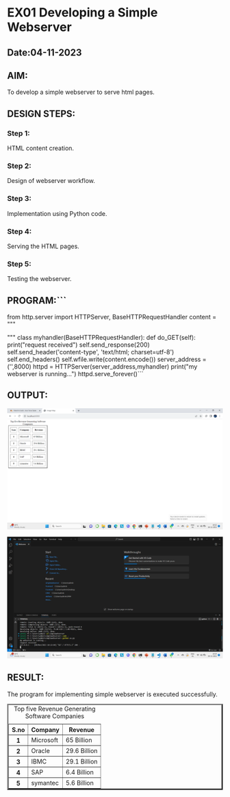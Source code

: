 # EX01 Developing a Simple Webserver
## Date:04-11-2023

## AIM:
To develop a simple webserver to serve html pages.

## DESIGN STEPS:
### Step 1: 
HTML content creation.

### Step 2:
Design of webserver workflow.

### Step 3:
Implementation using Python code.

### Step 4:
Serving the HTML pages.

### Step 5:
Testing the webserver.

## PROGRAM:```
from http.server import HTTPServer, BaseHTTPRequestHandler
content = """
<html>
        <title> Image Map </title>
	<body>
	        <table border="3" cellspacing="12" cellpadding="8">
	                 <caption> Top five Revenue Generating Software Companies </caption>
	                 <tr>
			 	<th>S.no</th>
				<th>Company</th>
				<th>Revenue</th>
			</tr>
			<tr>
    				<th>1</th>
				<td>Microsoft</td>
				<td>65 Billion</td>
			</tr>
			<tr>
				<th>2</th>
				<td>Oracle</td>
				<td>29.6 Billion</td>
			</tr>
			<tr>
				<th>3</th>
				<td>IBMC</td>
				<td>29.1 Billion</td>
			</tr>
			<tr>
				<th>4</th>
				<td>SAP</td>
				<td>6.4 Billion</td>
			</tr>
			<tr>
				<th>5</th>
				<td>symantec</td>
				<td>5.6 Billion</td>
			</tr>
	</body>
</html>
	
"""
class myhandler(BaseHTTPRequestHandler):
    def do_GET(self):
        print("request received")
        self.send_response(200)
        self.send_header('content-type', 'text/html; charset=utf-8')
        self.end_headers()
        self.wfile.write(content.encode())
server_address = ('',8000)
httpd = HTTPServer(server_address,myhandler)
print("my webserver is running...")
httpd.serve_forever()```


## OUTPUT:
![Alt text](<Screenshot 2023-11-04 102227.png>)


![Alt text](<Screenshot 2023-11-04 102419.png>)

## RESULT:
The program for implementing simple webserver is executed successfully.
